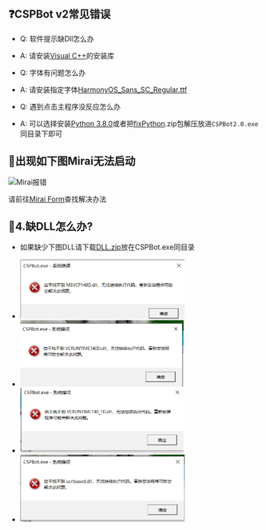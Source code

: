 ## ❓CSPBot v2常见错误
- Q: 软件提示缺Dll怎么办
- A: 请安装[Visual C++](https://docs.microsoft.com/en-us/cpp/windows/latest-supported-vc-redist?view=msvc-170)的安装库

- Q: 字体有问题怎么办
- A: 请安装指定字体[HarmonyOS_Sans_SC_Regular.ttf](https://huohuas001.lanzouv.com/iFSlj078w1pe)

- Q: 遇到点击主程序没反应怎么办
- A: 可以选择安装[Python 3.8.0](https://www.python.org/ftp/python/3.8.0/python-3.8.0-amd64.exe)或者把[fixPython](https://huohuas001.lanzouv.com/imqT407a521g).zip包解压放进`CSPBot2.0.exe`同目录下即可

## 🤖出现如下图Mirai无法启动

![Mirai报错](https://s3.bmp.ovh/imgs/2022/03/8b05808d2404b3bd.png)

请前往[Mirai Form](https://mirai.mamoe.net/topic/1084/mcl-%E6%97%A0%E6%B3%95%E4%BD%BF%E7%94%A8%E7%9A%84%E7%9B%B8%E5%85%B3%E8%A7%A3%E5%86%B3%E6%96%B9%E6%B3%95-2022-3-25)查找解决办法

## 🚗4.缺DLL怎么办?
- 如果缺少下图DLL请下载[DLL.zip](https://huohuas001.lanzouv.com/ieqoZ01rge1a)放在CSPBot.exe同目录

- <img src="Pic/1.JPG" alt="缺失MSVC140D.dll" style="zoom:60%"/>

- <img src="Pic//2.JPG" alt="缺失VCRUNTIME140D.dll" style="zoom:60%"/>

- <img src="Pic/3.JPG" alt="缺失VCRUNTIME140_1D.dll" style="zoom:60%"/>

- <img src="Pic//4.JPG" alt="缺失uctbased.dll" style="zoom:60%"/>